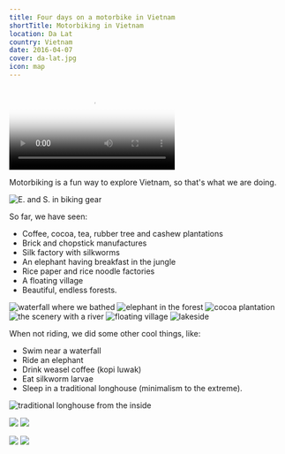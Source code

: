```yaml
---
title: Four days on a motorbike in Vietnam
shortTitle: Motorbiking in Vietnam
location: Da Lat
country: Vietnam
date: 2016-04-07
cover: da-lat.jpg
icon: map
---
```


<video src="/video/vn_mot.mp4" poster="/video/vn_mot.png"  autoplay loop>
</video>

Motorbiking is a fun way to explore Vietnam, so that's what we are doing.

![E. and S. in biking gear](../../img/0407-1.jpg)

So far, we have seen:
- Coffee, cocoa, tea, rubber tree and cashew plantations
- Brick and chopstick manufactures
- Silk factory with silkworms
- An elephant having breakfast in the jungle
- Rice paper and rice noodle factories
- A floating village
- Beautiful, endless forests.

![waterfall where we bathed](../../img/0407-3.jpg)
![elephant in the forest](../../img/0407-4.jpg)
![cocoa plantation](../../img/0407-5.jpg)
![the scenery with a river](../../img/0407-6.jpg)
![floating village](../../img/0407-7.jpg)
![lakeside](../../img/0407-8.jpg)

When not riding, we did some other cool things, like:
- Swim near a waterfall
- Ride an elephant
- Drink weasel coffee (kopi luwak)
- Eat silkworm larvae
- Sleep in a traditional longhouse (minimalism to the extreme).

![traditional longhouse from the inside](../../img/0407-2.jpg)

![](../../img/000069.jpg)
![](../../img/000063.jpg)

![](../../img/000050.jpg)
![](../../img/000053.jpg)
